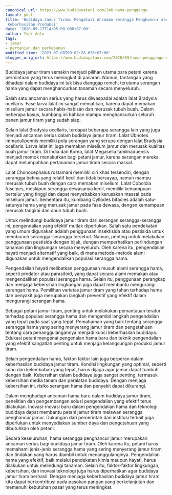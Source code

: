 ```yaml
---
canonical_url: https://www.budidayatani.com/246-hama-penggangu
layout: post
title: 'Budidaya Jamur Tiram: Mengatasi Ancaman Serangga Penghancur dan Meningkatkan
 Keberhasilan Produksi'
date: '2020-09-17T14:05:00.000+07:00'
author: Yudi Anto
tags:
- jamur
- pertanian dan perkebunan
modified_time: '2023-07-08T09:02:28.636+07:00'
blogger_orig_url: https://www.budidayatani.com/2020/09/hama-penggangu-dalam-usaha-budidaya.html
---
```


Budidaya jamur tiram semakin menjadi pilihan utama para petani karena permintaan yang terus meningkat di pasaran. Namun, tantangan yang dihadapi dalam budidaya ini tak bisa dianggap remeh, terutama serangan hama yang dapat menghancurkan tanaman secara menyeluruh.

Salah satu ancaman serius yang harus diwaspadai adalah lalat Bradysia ocellaris. Fase larva lalat ini sangat mematikan, karena dapat memakan miselium jamur secara habis-habisan dan merusak tubuh buah. Dalam beberapa kasus, kumbang ini bahkan mampu menghancurkan seluruh panen jamur tiram yang sudah siap.

Selain lalat Bradysia ocellaris, terdapat beberapa serangga lain yang juga menjadi ancaman serius dalam budidaya jamur tiram. Lalat Ubnotes immaculipennis memiliki pola serangan yang serupa dengan lalat Bradysia ocellaris. Larva lalat ini juga memakan miselium jamur dan merusak kualitas buah jamur tiram. Di India dan Korea, lalat Megaselia tamilnaduensis menjadi momok menakutkan bagi petani jamur, karena serangan mereka dapat melumpuhkan pertanaman jamur tiram secara massal.

Lalat Chonocephalus rostamani memiliki ciri khas tersendiri, dengan serangga betina yang relatif kecil dan tidak bersayap, namun mampu merusak tubuh buah dengan cara memakan miselium. Lalat Coboldia fuscipes, meskipun serangga dewasanya kecil, memiliki kemampuan bertelur yang tinggi dan dapat menyebabkan kerusakan massal pada miselium jamur. Sementara itu, kumbang Cyllodes bifacies adalah satu-satunya hama yang merusak jamur pada fase dewasa, dengan kemampuan merusak tangkai dan daun tubuh buah.

Untuk melindungi budidaya jamur tiram dari serangan serangga-serangga ini, pengendalian yang efektif mutlak diperlukan. Salah satu pendekatan yang umum digunakan adalah penggunaan insektisida atau pestisida untuk membunuh serangga-serangga tersebut. Namun, penting untuk melakukan penggunaan pestisida dengan bijak, dengan memperhatikan perlindungan tanaman dan lingkungan secara menyeluruh. Oleh karena itu, pengendalian hayati menjadi alternatif yang baik, di mana metode-metode alami digunakan untuk mengendalikan populasi serangga hama.

Pengendalian hayati melibatkan penggunaan musuh alami serangga hama, seperti predator atau parasitoid, yang dapat secara alami memakan atau mengendalikan populasi serangga hama. Selain itu, penggunaan perangkap dan menjaga kebersihan lingkungan juga dapat membantu mengurangi serangan hama. Pemilihan varietas jamur tiram yang tahan terhadap hama dan penyakit juga merupakan langkah preventif yang efektif dalam mengurangi serangan hama.

Sebagai petani jamur tiram, penting untuk melakukan pemantauan teratur terhadap populasi serangga hama dan mengambil langkah pengendalian yang tepat pada saat yang tepat. Pemahaman yang baik tentang serangga-serangga hama yang sering menyerang jamur tiram dan pengetahuan tentang cara penanggulangannya menjadi kunci keberhasilan budidaya. Edukasi petani mengenai pengenalan hama baru dan teknik pengendalian yang efektif sangatlah penting untuk menjaga kelangsungan produksi jamur tiram.

Selain pengendalian hama, faktor-faktor lain juga berperan dalam keberhasilan budidaya jamur tiram. Kondisi lingkungan yang optimal, seperti suhu dan kelembaban yang tepat, harus dijaga agar jamur dapat tumbuh dengan baik. Kebersihan dalam budidaya juga sangat penting, termasuk kebersihan media tanam dan peralatan budidaya. Dengan menjaga kebersihan ini, risiko serangan hama dan penyakit dapat dikurangi.

Dalam menghadapi ancaman hama baru dalam budidaya jamur tiram, penelitian dan pengembangan solusi pengendalian yang efektif terus dilakukan. Inovasi-inovasi baru dalam pengendalian hama dan teknologi budidaya dapat membantu petani jamur tiram melawan serangga penghancur jamur. Dukungan dari pemerintah dan institusi terkait juga diperlukan untuk menyediakan sumber daya dan pengetahuan yang dibutuhkan oleh petani.

Secara keseluruhan, hama serangga penghancur jamur merupakan ancaman serius bagi budidaya jamur tiram. Oleh karena itu, petani harus memahami jenis-jenis serangga hama yang sering menyerang jamur tiram dan tindakan yang harus diambil untuk menanggulanginya. Pengendalian hama yang efektif, baik melalui pendekatan kimia maupun hayati, harus dilakukan untuk melindungi tanaman. Selain itu, faktor-faktor lingkungan, kebersihan, dan inovasi teknologi juga harus diperhatikan agar budidaya jamur tiram berhasil. Dengan menjaga keberhasilan budidaya jamur tiram, kita dapat berkontribusi pada pasokan pangan yang berkelanjutan dan memenuhi kebutuhan pasar yang terus meningkat.

